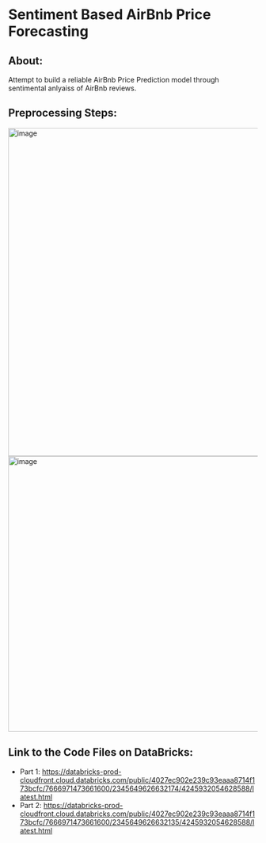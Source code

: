 # Sentiment Based AirBnb Price Forecasting

## About: <br>
Attempt to build a reliable AirBnb Price Prediction model through sentimental anlyaiss of AirBnb reviews.

## Preprocessing Steps: <br>
<img width="662" alt="image" src="https://github.com/WonderBoi99/Sentiment-Based-AirBnb-Price-Forecasting/assets/61436662/35d6d822-484e-4838-8573-f672f48308c2"><br>
<img width="556" alt="image" src="https://github.com/WonderBoi99/Sentiment-Based-AirBnb-Price-Forecasting/assets/61436662/8e55c469-f6de-47f1-a702-2a65e735468a"><br>




## Link to the Code Files on DataBricks: <br>
* Part 1: https://databricks-prod-cloudfront.cloud.databricks.com/public/4027ec902e239c93eaaa8714f173bcfc/7666971473661600/2345649626632174/4245932054628588/latest.html
* Part 2: https://databricks-prod-cloudfront.cloud.databricks.com/public/4027ec902e239c93eaaa8714f173bcfc/7666971473661600/2345649626632135/4245932054628588/latest.html




 

